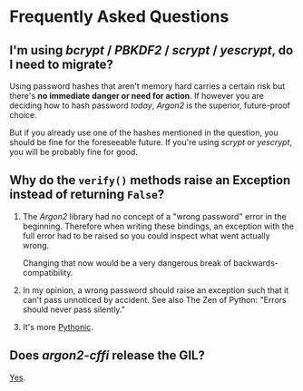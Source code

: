 # Frequently Asked Questions

## I'm using *bcrypt* / *PBKDF2* / *scrypt* / *yescrypt*, do I need to migrate?

Using password hashes that aren't memory hard carries a certain risk but there's **no immediate danger or need for action**.
If however you are deciding how to hash password *today*, *Argon2* is the superior, future-proof choice.

But if you already use one of the hashes mentioned in the question, you should be fine for the foreseeable future.
If you're using *scrypt* or *yescrypt*, you will be probably fine for good.


## Why do the `verify()` methods raise an Exception instead of returning `False`?

1.  The *Argon2* library had no concept of a "wrong password" error in the beginning.
    Therefore when writing these bindings, an exception with the full error had to be raised so you could inspect what went actually wrong.

    Changing that now would be a very dangerous break of backwards-compatibility.

2.  In my opinion, a wrong password should raise an exception such that it can't pass unnoticed by accident.
    See also The Zen of Python: "Errors should never pass silently."

3.  It's more [Pythonic](https://docs.python.org/3/glossary.html#term-EAFP).


## Does *argon2-cffi* release the GIL?

[Yes](https://cffi.readthedocs.io/en/latest/ref.html#conversions).
